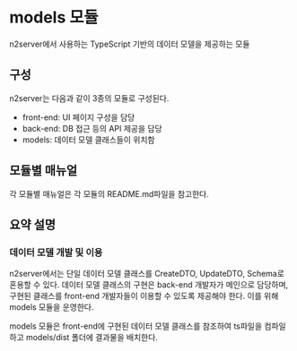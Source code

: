 # models 모듈
n2server에서 사용하는 TypeScript 기반의 데이터 모델을 제공하는 모듈

## 구성
n2server는 다음과 같이 3종의 모듈로 구성된다.
* front-end: UI 페이지 구성을 담당
* back-end: DB 접근 등의 API 제공을 담당
* models: 데이터 모델 클래스들이 위치함

## 모듈별 매뉴얼
각 모듈별 매뉴얼은 각 모듈의 README.md파일을 참고한다.

## 요약 설명
### 데이터 모델 개발 및 이용
n2server에서는 단일 데이터 모델 클래스를 CreateDTO, UpdateDTO, Schema로 혼용할 수 있다. 데이터 모델 클래스의 구현은 back-end 개발자가 메인으로 담당하며, 구현된 클래스를 front-end 개발자들이 이용할 수 있도록 제공해야 한다. 이를 위해 models 모듈을 운영한다.

models 모듈은 front-end에 구현된 데이터 모델 클래스를 참조하여 ts파일을 컴파일하고 models/dist 폴더에 결과물을 배치한다.

